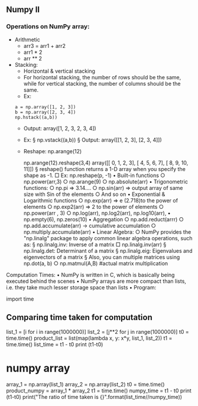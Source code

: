 ## Numpy II

### Operations on NumPy array:
- Arithmetic
	- arr3 = arr1 + arr2
	- arr1 * 2
	- arr ** 2
- Stacking:
	- Horizontal & vertical stacking
	- For horizontal stacking, the number of rows should be the same, while for vertical stacking, the number of columns should be the same.
	- Ex:			
	```
	a = np.array([1, 2, 3])
	b = np.array([2, 3, 4])
	np.hstack((a,b))
	```
	- Output: array([1, 2, 3, 2, 3, 4])

	- Ex:
		§ np.vstack((a,b))
		§ Output: array([[1, 2, 3], 
					[2, 3, 4]])
	- Reshape:
		np.arange(12)

		np.arange(12).reshape(3,4)
		array([[ 0, 1, 2, 3], 
			[ 4, 5, 6, 7], 
			[ 8, 9, 10, 11]])
		§ reshape() function returns a 1-D array when you specify the shape as -1.
			□ Ex: np.reshape(p, -1)
• Built-in functions
	○ np.power(arr,3)
	○ np.arange(9)
	○ np.absolute(arr)
• Trigonometric functions:
	○ np.pi => 3.14….
	○ np.sin(arr) => output array of same size with Sin of the elements
	○ And so on
• Exponential & Logarithmic functions
	○ np.exp(arr) => e (2.718)to the power of elements
	○ np.exp2(arr) => 2 to the power of elements
	○ np.power(arr , 3)
	○ np.log(arr), np.log2(arr), np.log10(arr), 
• np.empty(6), np.zeros(10)
• Aggregation
	○ np.add.reduct(arrr)
	○ np.add.accumulate(arr) -> cumulative accumulation
	○ np.multiply.accumulate(arr)
• Linear Algebra:
	○ NumPy provides the "np.linalg" package to apply common linear algebra operations, such as:
		§ np.linalg.inv: Inverse of a matrix
			□ np.linalg.inv(arr)
		§ np.linalg.det: Determinant of a matrix
		§ np.linalg.eig: Eigenvalues and eigenvectors of a matrix
		§ Also, you can multiple matrices using np.dot(a, b) 
	○ np.matmul(A,B) #actual matrix multiplication


Computation Times:
	• NumPy is written in C, which is basically being executed behind the scenes
	• NumPy arrays are more compact than lists, i.e. they take much lesser storage space than lists
	• Program:


import time

## Comparing time taken for computation
list_1 = [i for i in range(1000000)]
list_2 = [j**2 for j in range(1000000)]
t0 = time.time()
product_list = list(map(lambda x, y: x*y, list_1, list_2))
t1 = time.time()
list_time = t1 - t0
print (t1-t0)
# numpy array 
array_1 = np.array(list_1)
array_2 = np.array(list_2)
t0 = time.time()
product_numpy = array_1 * array_2
t1 = time.time()
numpy_time = t1 - t0
print (t1-t0)
print("The ratio of time taken is {}".format(list_time//numpy_time))


